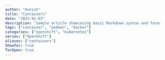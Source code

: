 ```yaml
---
author: "Avnish"
title: "Containers"
date: "2023-01-03"
description: "Sample article showcasing basic Markdown syntax and formatting for HTML elements."
tags: ["container", "podman", "docker"]
categories: ["openshift", "kubernetes"]
series: ["OpenShift"]
aliases: ["containers"]
ShowToc: true
TocOpen: true
---
```


